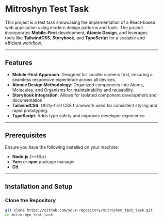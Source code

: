 # Mitroshyn Test Task

This project is a test task showcasing the implementation of a React-based web application using modern design patterns and tools. The project incorporates **Mobile-First** development, **Atomic Design**, and leverages tools like **TailwindCSS**, **Storybook**, and **TypeScript** for a scalable and efficient workflow.

---

## Features

- **Mobile-First Approach**: Designed for smaller screens first, ensuring a seamless responsive experience across all devices.
- **Atomic Design Methodology**: Organized components into Atoms, Molecules, and Organisms for maintainability and reusability.
- **Storybook Integration**: Allows for isolated component development and documentation.
- **TailwindCSS**: Utility-first CSS framework used for consistent styling and rapid prototyping.
- **TypeScript**: Adds type safety and improves developer experience.

---

## Prerequisites

Ensure you have the following installed on your machine:

- **Node.js** (>=16.x)
- **Yarn** or **npm** package manager
- **Git**

---

## Installation and Setup

### Clone the Repository

```bash
git clone https://github.com/your-repository/mitroshyn_test_task.git
cd mitroshyn_test_task
